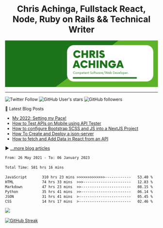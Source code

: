 <h1 align="center">
Chris Achinga, Fullstack React, Node, Ruby on Rails && Technical Writer
</h1>

![chris-achinga](cover.png)

<hr />

![Twitter Follow](https://img.shields.io/twitter/follow/achinga_chris?style=social) ![GitHub User's stars](https://img.shields.io/github/stars/achingachris?style=social) ![GitHub followers](https://img.shields.io/github/followers/achingachris?style=social)

📘 Latest Blog Posts

<!-- BLOG-POST-LIST:START -->
- [My 2022: Setting my Pace!](https://chrisdevcode.hashnode.dev/my-2022-setting-my-pace)
- [How to Test APIs on Mobile using API Tester](https://chrisdevcode.hashnode.dev/how-to-test-apis-on-mobile-using-api-tester)
- [How to configure Bootstrap SCSS and JS into a NextJS Project](https://chrisdevcode.hashnode.dev/how-to-configure-bootstrap-scss-and-js-into-a-nextjs-project)
- [How To Create and Deploy a json-server](https://chrisdevcode.hashnode.dev/how-to-create-and-deploy-a-json-server)
- [How to fetch and Add Data in React from an API](https://chrisdevcode.hashnode.dev/how-to-fetch-and-add-data-in-react-from-an-api)
<!-- BLOG-POST-LIST:END -->

▶ [...more blog articles](https://chrisdevcode.hashnode.dev/)


<!-- Wakatime stats -->

<!--START_SECTION:waka-->

```text
From: 26 May 2021 - To: 06 January 2023

Total Time: 581 hrs 16 mins

JavaScript       310 hrs 23 mins >>>>>>>>>>>>>------------   53.40 %
HTML             74 hrs 33 mins  >>>----------------------   12.83 %
Markdown         47 hrs 23 mins  >>-----------------------   08.15 %
Python           35 hrs 41 mins  >>-----------------------   06.14 %
JSON             31 hrs 41 mins  >------------------------   05.45 %
CSS              14 hrs 17 mins  >------------------------   02.46 %
```

<!--END_SECTION:waka-->

[![](https://visitcount.itsvg.in/api?id=achingachris&label=Profile%20Views&icon=1&pretty=true)](https://visitcount.itsvg.in)



<!-- GitHub Readme Stats -->
[![GitHub Streak](https://streak-stats.demolab.com/?user=achingachris)](https://git.io/streak-stats)
